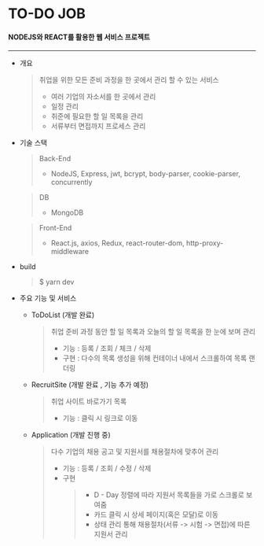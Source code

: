 # TO-DO JOB
#### NODEJS와 REACT를 활용한 웹 서비스 프로젝트
<hr>

- 개요
    > 취업을 위한 모든 준비 과정을 한 곳에서 관리 할 수 있는 서비스 
    > - 여러 기업의 자소서를 한 곳에서 관리
    > - 일정 관리
    > - 취준에 필요한 할 일 목록을 관리
    > - 서류부터 면접까지 프로세스 관리


- 기술 스택
    > Back-End
    > - NodeJS, Express, jwt, bcrypt, body-parser, cookie-parser, concurrently 

    > DB
    > - MongoDB

    > Front-End
    > - React.js, axios, Redux, react-router-dom, http-proxy-middleware

- build
    > $ yarn dev


- 주요 기능 및 서비스
    - ToDoList (개발 완료)
        > 취업 준비 과정 동안 할 일 목록과 오늘의 할 일 목록을 한 눈에 보며 관리
        > - 기능 : 등록 / 조회 / 체크 / 삭제 
        > - 구현 : 다수의 목록 생성을 위해 컨테이너 내에서 스크롤하여 목록 랜더링

    - RecruitSite (개발 완료 , 기능 추가 예정)
        > 취업 사이트 바로가기 목록
        > - 기능 : 클릭 시 링크로 이동

    - Application (개발 진행 중)
        > 다수 기업의 채용 공고 및 지원서를 채용절차에 맞추어 관리
        > - 기능 : 등록 / 조회 / 수정 / 삭제 
        > - 구현 
        >   > - D - Day 정렬에 따라 지원서 목록들을 가로 스크롤로 보여줌
        >   > - 카드 클릭 시 상세 페이지(혹은 모달)로 이동
        >   > - 상태 관리 통해 채용절차(서류 -> 시험 -> 면접)에 따른 지원서 관리
        


